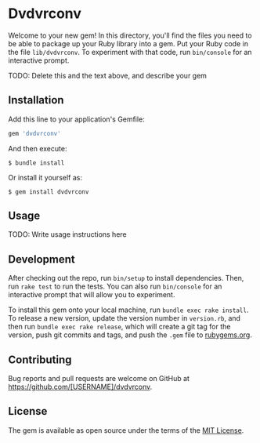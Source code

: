 # Dvdvrconv

Welcome to your new gem! In this directory, you'll find the files you need to be able to package up your Ruby library into a gem. Put your Ruby code in the file `lib/dvdvrconv`. To experiment with that code, run `bin/console` for an interactive prompt.

TODO: Delete this and the text above, and describe your gem

## Installation

Add this line to your application's Gemfile:

```ruby
gem 'dvdvrconv'
```

And then execute:

    $ bundle install

Or install it yourself as:

    $ gem install dvdvrconv

## Usage

TODO: Write usage instructions here

## Development

After checking out the repo, run `bin/setup` to install dependencies. Then, run `rake test` to run the tests. You can also run `bin/console` for an interactive prompt that will allow you to experiment.

To install this gem onto your local machine, run `bundle exec rake install`. To release a new version, update the version number in `version.rb`, and then run `bundle exec rake release`, which will create a git tag for the version, push git commits and tags, and push the `.gem` file to [rubygems.org](https://rubygems.org).

## Contributing

Bug reports and pull requests are welcome on GitHub at https://github.com/[USERNAME]/dvdvrconv.


## License

The gem is available as open source under the terms of the [MIT License](https://opensource.org/licenses/MIT).
